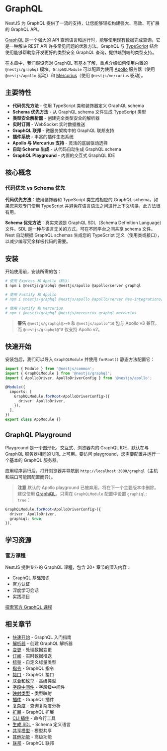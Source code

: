 # GraphQL

NestJS 为 GraphQL 提供了一流的支持，让您能够轻松构建强大、高效、可扩展的 GraphQL API。

[GraphQL](https://graphql.org/) 是一个强大的 API 查询语言和运行时，能够使用现有数据完成查询。它是一种解决 REST API 许多常见问题的优雅方法。GraphQL 与 [TypeScript](https://www.typescriptlang.org/) 结合使用能够帮助您开发更好的类型安全 GraphQL 查询，提供端到端的类型支持。

在本章中，我们假设您对 GraphQL 有基本了解，重点介绍如何使用内置的 `@nestjs/graphql` 模块。`GraphQLModule` 可以配置为使用 [Apollo](https://www.apollographql.com/) 服务器（使用 `@nestjs/apollo` 驱动）和 [Mercurius](https://github.com/mercurius-js/mercurius)（使用 `@nestjs/mercurius` 驱动）。

## 主要特性

- **代码优先方法** - 使用 TypeScript 类和装饰器定义 GraphQL schema
- **Schema 优先方法** - 从 GraphQL schema 文件生成 TypeScript 类型
- **类型安全解析器** - 创建完全类型安全的解析器
- **实时订阅** - WebSocket 实时数据推送
- **GraphQL 联邦** - 微服务架构中的 GraphQL 联邦支持
- **插件系统** - 丰富的插件生态系统
- **Apollo 与 Mercurius 支持** - 灵活的底层驱动选择
- **自动 Schema 生成** - 从代码自动生成 GraphQL schema
- **GraphQL Playground** - 内置的交互式 GraphQL IDE

## 核心概念

### 代码优先 vs Schema 优先

**代码优先方法**：使用装饰器和 TypeScript 类生成相应的 GraphQL schema。如果您喜欢专门使用 TypeScript 并避免在语言语法之间进行上下文切换，此方法很有用。

**Schema 优先方法**：真实来源是 GraphQL SDL（Schema Definition Language）文件。SDL 是一种与语言无关的方式，可在不同平台之间共享 schema 文件。Nest 自动根据 GraphQL schemas 生成您的 TypeScript 定义（使用类或接口），以减少编写冗余样板代码的需要。

## 安装

开始使用前，安装所需的包：

```bash
# 使用 Express 和 Apollo（默认）
$ npm i @nestjs/graphql @nestjs/apollo @apollo/server graphql

# 使用 Fastify 和 Apollo
# npm i @nestjs/graphql @nestjs/apollo @apollo/server @as-integrations/fastify graphql

# 使用 Fastify 和 Mercurius
# npm i @nestjs/graphql @nestjs/mercurius graphql mercurius
```

> **警告** `@nestjs/graphql@>=9` 和 `@nestjs/apollo^10` 包与 Apollo v3 兼容，而 `@nestjs/graphql@^8` 仅支持 Apollo v2。

## 快速开始

安装包后，我们可以导入 `GraphQLModule` 并使用 `forRoot()` 静态方法配置它：

```typescript
import { Module } from '@nestjs/common';
import { GraphQLModule } from '@nestjs/graphql';
import { ApolloDriver, ApolloDriverConfig } from '@nestjs/apollo';

@Module({
  imports: [
    GraphQLModule.forRoot<ApolloDriverConfig>({
      driver: ApolloDriver,
    }),
  ],
})
export class AppModule {}
```

## GraphQL Playground

Playground 是一个图形化、交互式、浏览器内的 GraphQL IDE，默认在与 GraphQL 服务器相同的 URL 上可用。要访问 playground，您需要配置并运行一个基本的 GraphQL 服务器。

应用程序运行后，打开浏览器并导航到 `http://localhost:3000/graphql`（主机和端口可能因配置而异）。

> **注意** 默认的 Apollo playground 已被弃用，将在下一个主要版本中删除。建议使用 [GraphiQL](https://github.com/graphql/graphiql)，只需在 `GraphQLModule` 配置中设置 `graphiql: true`：

```typescript
GraphQLModule.forRoot<ApolloDriverConfig>({
  driver: ApolloDriver,
  graphiql: true,
}),
```

## 学习资源

### 官方课程

NestJS 提供专业的 GraphQL 课程，包含 20+ 章节的深入内容：

- GraphQL 基础知识
- 官方认证
- 深度学习会话
- 实践项目

[探索官方 GraphQL 课程](https://courses.nestjs.com/#graphql-bundle)

## 相关章节

- [快速开始](./quick-start.md) - GraphQL 入门指南
- [解析器](./resolvers.md) - 创建 GraphQL 解析器
- [变更](./mutations.md) - 处理数据变更
- [订阅](./subscriptions.md) - 实时数据推送
- [标量](./scalars.md) - 自定义标量类型
- [指令](./directives.md) - GraphQL 指令
- [接口](./interfaces.md) - GraphQL 接口
- [联合和枚举](./unions-and-enums.md) - 高级类型
- [字段中间件](./field-middleware.md) - 字段级中间件
- [映射类型](./mapped-types.md) - 类型映射
- [插件](./plugins.md) - GraphQL 插件
- [复杂度](./complexity.md) - 查询复杂度分析
- [扩展](./extensions.md) - GraphQL 扩展
- [CLI 插件](./cli-plugin.md) - 命令行工具
- [生成 SDL](./generating-sdl.md) - Schema 定义语言
- [共享模型](./sharing-models.md) - 模型共享
- [其他功能](./other-features.md) - 高级功能
- [联邦](./federation.md) - GraphQL 联邦
